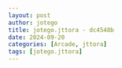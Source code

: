 ```yaml
---
layout: post
author: jotego
title: jotego.jttora - dc4548b
date: 2024-09-20
categories: [Arcade, jttora]
tags: [jotego.jttora]
---
```


